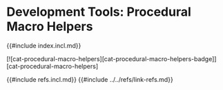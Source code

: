 # Development Tools: Procedural Macro Helpers

{{#include index.incl.md}}

[![cat-procedural-macro-helpers][cat-procedural-macro-helpers-badge]][cat-procedural-macro-helpers]

{{#include refs.incl.md}}
{{#include ../../refs/link-refs.md}}
